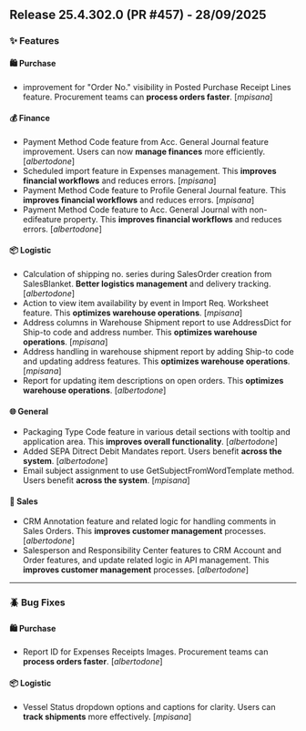 ## Release 25.4.302.0 (PR #457) - 28/09/2025
### ✨ Features

#### 🛍️ Purchase
  * improvement for "Order No." visibility in Posted Purchase Receipt Lines feature. Procurement teams can **process orders faster**. [*mpisana*]

#### 💰 Finance
  * Payment Method Code feature from Acc. General Journal feature improvement. Users can now **manage finances** more efficiently. [*albertodone*]
  * Scheduled import feature in Expenses management. This **improves financial workflows** and reduces errors. [*mpisana*]
  * Payment Method Code feature to Profile General Journal feature. This **improves financial workflows** and reduces errors. [*mpisana*]
  * Payment Method Code feature to Acc. General Journal with non-edifeature property. This **improves financial workflows** and reduces errors. [*albertodone*]

#### 📦 Logistic
  * Calculation of shipping no. series during SalesOrder creation from SalesBlanket. **Better logistics management** and delivery tracking. [*albertodone*]
  * Action to view item availability by event in Import Req. Worksheet feature. This **optimizes warehouse operations**. [*mpisana*]
  * Address columns in Warehouse Shipment report to use AddressDict for Ship-to code and address number. This **optimizes warehouse operations**. [*mpisana*]
  * Address handling in warehouse shipment report by adding Ship-to code and updating address features. This **optimizes warehouse operations**. [*mpisana*]
  * Report for updating item descriptions on open orders. This **optimizes warehouse operations**. [*albertodone*]

#### 🌐 General
  * Packaging Type Code feature in various detail sections with tooltip and application area. This **improves overall functionality**. [*albertodone*]
  * Added SEPA Ditrect Debit Mandates report. Users benefit **across the system**. [*albertodone*]
  * Email subject assignment to use GetSubjectFromWordTemplate method. Users benefit **across the system**. [*mpisana*]

#### 🛒 Sales
  * CRM Annotation feature and related logic for handling comments in Sales Orders. This **improves customer management** processes. [*albertodone*]
  * Salesperson and Responsibility Center features to CRM Account and Order features, and update related logic in API management. This **improves customer management** processes. [*albertodone*]

---
### 🪲 Bug Fixes

#### 🛍️ Purchase
  * Report ID for Expenses Receipts Images. Procurement teams can **process orders faster**. [*albertodone*]

#### 📦 Logistic
  * Vessel Status dropdown options and captions for clarity. Users can **track shipments** more effectively. [*mpisana*]

